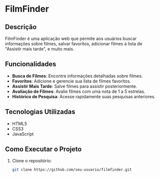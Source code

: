 # FilmFinder

## Descrição

FilmFinder é uma aplicação web que permite aos usuários buscar informações sobre filmes, salvar favoritos, adicionar filmes à lista de "Assistir mais tarde", e muito mais.

## Funcionalidades

- **Busca de Filmes**: Encontre informações detalhadas sobre filmes.
- **Favoritos**: Adicione e gerencie sua lista de filmes favoritos.
- **Assistir Mais Tarde**: Salve filmes para assistir posteriormente.
- **Avaliação de Filmes**: Avalie filmes com uma nota de 1 a 5 estrelas.
- **Histórico de Pesquisa**: Acesse rapidamente suas pesquisas anteriores.

## Tecnologias Utilizadas

- HTML5
- CSS3
- JavaScript

## Como Executar o Projeto

1. Clone o repositório:
   ```sh
   git clone https://github.com/seu-usuario/filmfinder.git
   ```
